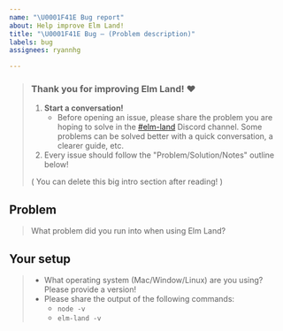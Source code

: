 ```yaml
---
name: "\U0001F41E Bug report"
about: Help improve Elm Land!
title: "\U0001F41E Bug – (Problem description)"
labels: bug
assignees: ryannhg

---
```


> ### Thank you for improving Elm Land! ❤️
>
> 1. __Start a conversation!__ 
>     - Before opening an issue, please share the problem you are hoping to solve in the [#elm-land](https://discord.com/channels/534524278847045633/750847823238398003) Discord channel.
>     Some problems can be solved better with a quick conversation, a clearer guide, etc.
> 1. Every issue should follow the "Problem/Solution/Notes" outline below!
>
> ( You can delete this big intro section after reading! )

## Problem

> What problem did you run into when using Elm Land?

## Your setup

> - What operating system (Mac/Window/Linux) are you using? Please provide a version!
> - Please share the output of the following commands:
>    - `node -v`
>    - `elm-land -v`
